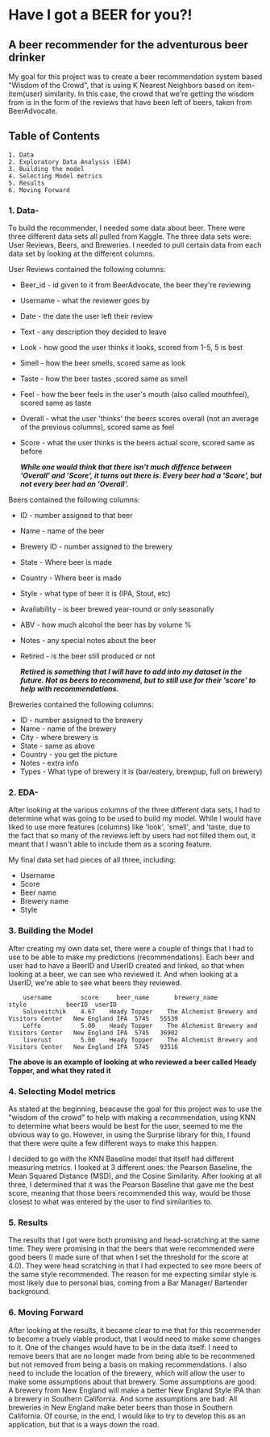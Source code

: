 #  Have I got a BEER for you?!
## A beer recommender for the adventurous beer drinker

My goal for this project was to create a beer recommendation system based "Wisdom of the Crowd", that is using K Nearest Neighbors based on item-item(user) similarity. In this case, the crowd that we're getting the wisdom from is in the form of the reviews that have been left of beers, taken from BeerAdvocate. 


## Table of Contents
    1. Data
    2. Exploratory Data Analysis (EDA)
    3. Building the model
    4. Selecting Model metrics
    5. Results
    6. Moving Forward

### 1. Data- 

To build the recommender, I needed some data about beer. There were three different data sets all pulled from Kaggle. 
The three data sets were: User Reviews, Beers, and Breweries. 
I needed to pull certain data from each data set by looking at the different columns.

User Reviews contained the following columns:

* Beer_id - id given to it from BeerAdvocate, the beer they're reviewing
* Username - what the reviewer goes by
* Date - the date the user left their review
* Text - any description they decided to leave
* Look - how good the user thinks it looks, scored from 1-5, 5 is best
* Smell - how the beer smells, scored same as look
* Taste - how the beer tastes ,scored same as smell
* Feel - how the beer feels in the user's mouth (also called mouthfeel), scored same as taste
* Overall - what the user 'thinks' the beers scores overall (not an average of the previous columns), scored same as feel
* Score - what the user thinks is the beers actual score, scored same as before


    ___While one would think that there isn't much diffence between 'Overall' and 'Score', it turns out there is. Every beer had a 'Score', but not every beer had an 'Overall'.___

Beers contained the following columns:

* ID - number assigned to that beer
* Name - name of the beer
* Brewery ID - number assigned to the brewery
* State - Where beer is made
* Country - Where beer is made
* Style - what type of beer it is (IPA, Stout, etc)
* Availability - is beer brewed year-round or only seasonally
* ABV - how much alcohol the beer has by volume %
* Notes - any special notes about the beer
* Retired - is the beer still produced or not

    ___Retired is something that I will have to add into my dataset in the future. Not as beers to recommend, but to still use for their 'score' to help with recommendations.___

Breweries contained the following columns:

* ID - number assigned to the brewery
* Name - name of the brewery
* City - where brewery is
* State - same as above
* Country - you get the picture
* Notes - extra info
* Types - What type of brewery it is (bar/eatery, brewpup, full on brewery)


### 2. EDA- 

After looking at the various columns of the three different data sets, I had to determine what was going to be used to build my model. While I would have liked to use more features (columns) like 'look', 'smell', and 'taste, due to the fact that so many of the reviews left by users had not filled them out, it meant that I wasn't able to include them as a scoring feature.

My final data set had pieces of all three, including:
* Username
* Score
* Beer name
* Brewery name
* Style


### 3. Building the Model

After creating my own data set, there were a couple of things that I had to use to be able to make my predictions (recommendations). Each beer and user had to have a BeerID and UserID created and linked, so that when looking at a beer, we can see who reviewed it. And when looking at a UserID, we're able to see what beers they reviewed. 



        username	    score	  beer_name	      brewery_name	                            style	        beerID	userID
    	Soloveitchik	4.67	Heady Topper	The Alchemist Brewery and Visitors Center	New England IPA	 5745	55539
    	Leffo	        5.00	Heady Topper	The Alchemist Brewery and Visitors Center	New England IPA	 5745	36902
    	liverust	    5.00	Heady Topper	The Alchemist Brewery and Visitors Center	New England IPA	 5745	93516

__The above is an example of looking at who reviewed a beer called Heady Topper, and what they rated it__


### 4. Selecting Model metrics

As stated at the beginning, beacause the goal for this project was to use the "wisdom of the crowd" to help with making a recommendation, using KNN to determine what beers would be best for the user, seemed to me the obvious way to go. However, in using the Surprise library for this, I found that there were quite a few different ways to make this happen. 

I decided to go with the KNN Baseline model that itself had different measuring metrics. I looked at 3 different ones: the Pearson Baseline, the Mean Squared Distance (MSD), and the Cosine Similarity. After looking at all three, I determined that it was the Pearson Baseline that gave me the best score, meaning that those beers recommended this way, would be those closest to what was entered by the user to find similarities to. 


### 5. Results

The results that I got were both promising and head-scratching at the same time. They were promising in that the beers that were recommended were good beers (I made sure of that when I set the threshold for the score at 4.0). They were head scratching in that I had expected to see more beers of the same style recommended. The reason for me expecting similar style is most likely due to personal bias, coming from a Bar Manager/ Bartender background. 


### 6. Moving Forward

After looking at the results, it became clear to me that for this recommender to become a truely viable product, that I would need to make some changes to it. One of the changes would have to be in the data itself: I need to remove beers that are no longer made from being able to be recommened but not removed from being a basis on making recommendations. I also need to include the location of the brewery, which will allow the user to make some assumptions about that brewery. Some assumptions are good: A brewery from New England will make a better New England Style IPA than a brewery in Southern California. And some assumptions are bad: All breweries in New England make beter beers than those in Southern California. Of course, in the end, I would like to try to develop this as an application, but that is a ways down the road.  

